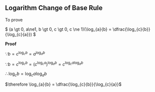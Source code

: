 <script>
MathJax = {
  tex: {
    inlineMath: [['$', '$'], ['\\(', '\\)']]
  }
};
</script>
<script id="MathJax-script" async
  src="https://cdn.jsdelivr.net/npm/mathjax@3/es5/tex-chtml.js">
</script>

## Logarithm Change of Base Rule

To prove

$
(a \gt 0, a\ne1, b \gt 0, c \gt 0, c \ne 1)(\log_{a}{b} = \dfrac{\log_{c}{b}}{\log_{c}{a}})
$

**Proof**

$\because b=c^{\log_{c}{b}}=a^{\log_{a}{b}}$

$\because b=c^{\log_{c}{b}}=(c^{\log_{c}{a}})^{\log_{a}{b}}=c^{\log_{c}{a}\log_{a}{b}}$

$\therefore \log_{c}{b}=\log_{c}{a}\log_{a}{b}$

$\therefore \log_{a}{b} = \dfrac{\log_{c}{b}}{\log_{c}{a}}$
